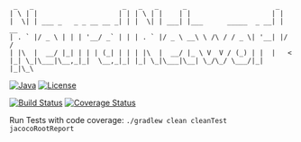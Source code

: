 ```
 _   _                      _   _   _      _                      _
| \ | |                    | | | \ | |    | |                    | |
|  \| | ___ _   _ _ __ __ _| | |  \| | ___| |___      _____  _ __| | __
| . ` |/ _ \ | | | '__/ _` | | | . ` |/ _ \ __\ \ /\ / / _ \| '__| |/ /
| |\  |  __/ |_| | | | (_| | | | |\  |  __/ |_ \ V  V / (_) | |  |   <
|_| \_|\___|\__,_|_|  \__,_|_| |_| \_|\___|\__| \_/\_/ \___/|_|  |_|\_\
```
[![Java](https://img.shields.io/badge/java-8-blue.svg)](http://docs.oracle.com/javase/8/docs/api/)
[![License](https://img.shields.io/badge/license-APLv2-blue.svg)](http://www.apache.org/licenses/LICENSE-2.0.txt)

[![Build Status](https://travis-ci.org/cluttered-code/neural-network.svg?branch=master)](https://travis-ci.org/cluttered-code/neural-network)
[![Coverage Status](https://coveralls.io/repos/cluttered-code/neural-network/badge.svg?branch=master)](https://coveralls.io/r/cluttered-code/neural-network?branch=master)

Run Tests with code coverage: `./gradlew clean cleanTest jacocoRootReport`
